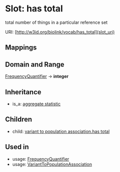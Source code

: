 # Slot: has total


total number of things in a particular reference set

URI: [http://w3id.org/biolink/vocab/has_total](slot_uri)
## Mappings

## Domain and Range

[FrequencyQuantifier](FrequencyQuantifier.md) -> **integer**
## Inheritance

 *  is_a: [aggregate statistic](aggregate_statistic.md)
## Children

 *  child: [variant to population association.has total](variant_to_population_association_has_total.md)
## Used in

 *  usage: [FrequencyQuantifier](FrequencyQuantifier.md)
 *  usage: [VariantToPopulationAssociation](VariantToPopulationAssociation.md)
